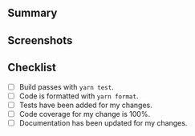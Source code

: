 <!--
Before making a PR, please read our contributing guidelines
https://github.com/aesthetic-suite/react/blob/main/CONTRIBUTING.md
-->

<!-- If fixing an issue, uncomment the following and include a link/issue number. -->

<!-- Fixes issue # -->

## Summary

<!-- Explain the **motivation** for making this change. What existing problem does the pull request solve? -->

## Screenshots

<!-- If applicable, screenshots or videos of the change working correctly. -->

## Checklist

- [ ] Build passes with `yarn test`.
- [ ] Code is formatted with `yarn format`.
- [ ] Tests have been added for my changes.
- [ ] Code coverage for my change is 100%.
- [ ] Documentation has been updated for my changes.
